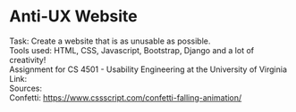 # Anti-UX Website  
Task: Create a website that is as unusable as possible.  
Tools used: HTML, CSS, Javascript, Bootstrap, Django and a lot of creativity!  
Assignment for CS 4501 - Usability Engineering at the University of Virginia  
Link:  
Sources:  
Confetti: https://www.cssscript.com/confetti-falling-animation/  
